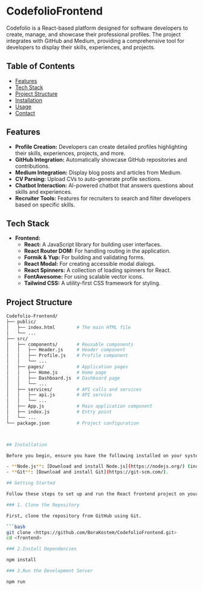 # CodefolioFrontend

Codefolio is a React-based platform designed for software developers to create, manage, and showcase their professional profiles. The project integrates with GitHub and Medium, providing a comprehensive tool for developers to display their skills, experiences, and projects.

## Table of Contents

- [Features](#features)
- [Tech Stack](#tech-stack)
- [Project Structure](#project-structure)
- [Installation](#installation)
- [Usage](#usage)
- [Contact](#contact)

## Features

- **Profile Creation:** Developers can create detailed profiles highlighting their skills, experiences, projects, and more.
- **GitHub Integration:** Automatically showcase GitHub repositories and contributions.
- **Medium Integration:** Display blog posts and articles from Medium.
- **CV Parsing:** Upload CVs to auto-generate profile sections.
- **Chatbot Interaction:** AI-powered chatbot that answers questions about skills and experiences.
- **Recruiter Tools:** Features for recruiters to search and filter developers based on specific skills.

## Tech Stack

- **Frontend:**
  - **React:** A JavaScript library for building user interfaces.
  - **React Router DOM:** For handling routing in the application.
  - **Formik & Yup:** For building and validating forms.
  - **React Modal:** For creating accessible modal dialogs.
  - **React Spinners:** A collection of loading spinners for React.
  - **FontAwesome:** For using scalable vector icons.
  - **Tailwind CSS:** A utility-first CSS framework for styling.

## Project Structure

```bash
Codefolio-Frontend/
├── public/
│   ├── index.html        # The main HTML file
│   └── ...
├── src/
│   ├── components/       # Reusable components
│   │   ├── Header.js     # Header component
│   │   ├── Profile.js    # Profile component
│   │   └── ...
│   ├── pages/            # Application pages
│   │   ├── Home.js       # Home page
│   │   ├── Dashboard.js  # Dashboard page
│   │   └── ...
│   ├── services/         # API calls and services
│   │   ├── api.js        # API service
│   │   └── ...
│   ├── App.js            # Main application component
│   ├── index.js          # Entry point
│   └── ...
└── package.json          # Project configuration



## Installation

Before you begin, ensure you have the following installed on your system:

- **Node.js**: [Download and install Node.js](https://nodejs.org/) (includes npm, the Node.js package manager).
- **Git**: [Download and install Git](https://git-scm.com/).

## Getting Started

Follow these steps to set up and run the React frontend project on your local machine.

### 1. Clone the Repository

First, clone the repository from GitHub using Git.

```bash
git clone <https://github.com/BoraKostem/CodefolioFrontend.git>
cd <frontend>

### 2.Install Dependencies

npm install

### 3.Run the Development Server

npm run